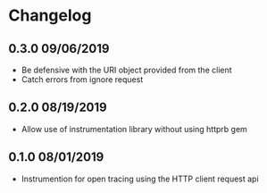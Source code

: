 Changelog
=========

## 0.3.0 09/06/2019
  * Be defensive with the URI object provided from the client
  * Catch errors from ignore request

## 0.2.0 08/19/2019
  * Allow use of instrumentation library without using httprb gem

## 0.1.0 08/01/2019
  * Instrumention for open tracing using the HTTP client request api
